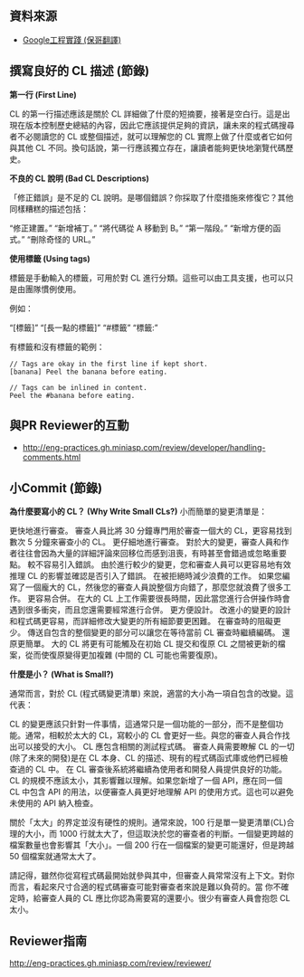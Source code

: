 ## 資料來源
* [Google工程實踐 (保哥翻譯)](http://eng-practices.gh.miniasp.com/?fbclid=IwAR3hcLdxmGXaO8HwviahdFjdFFtHFmt_yhhnjAA_6-t9yGaHGE241iG6smU)

## 撰寫良好的 CL 描述 (節錄)

**第一行 (First Line)**

CL 的第一行描述應該是關於 CL 詳細做了什麼的短摘要，接著是空白行。這是出現在版本控制歷史總結的內容，因此它應該提供足夠的資訊，讓未來的程式碼搜尋者不必閱讀您的 CL 或整個描述，就可以理解您的 CL 實際上做了什麼或者它如何與其他 CL 不同。換句話說，第一行應該獨立存在，讓讀者能夠更快地瀏覽代碼歷史。



**不良的 CL 說明 (Bad CL Descriptions)**

「修正錯誤」是不足的 CL 說明。是哪個錯誤？你採取了什麼措施來修復它？其他同樣糟糕的描述包括：

“修正建置。”
“新增補丁。”
“將代碼從 A 移動到 B。”
“第一階段。”
“新增方便的函式。”
“刪除奇怪的 URL。”


**使用標籤 (Using tags)**

標籤是手動輸入的標籤，可用於對 CL 進行分類。這些可以由工具支援，也可以只是由團隊慣例使用。

例如：

“[標籤]”
“[長一點的標籤]”
“#標籤”
“標籤:”

有標籤和沒有標籤的範例：

```
// Tags are okay in the first line if kept short.
[banana] Peel the banana before eating.

// Tags can be inlined in content.
Peel the #banana before eating.
```

## 與PR Reviewer的互動
* http://eng-practices.gh.miniasp.com/review/developer/handling-comments.html

## 小Commit  (節錄)
**為什麼要寫小的 CL？ (Why Write Small CLs?)**
小而簡單的變更清單是：

更快地進行審查。 審查人員比將 30 分鐘專門用於審查一個大的 CL，更容易找到數次 5 分鐘來審查小的 CL。
更仔細地進行審查。 對於大的變更，審查人員和作者往往會因為大量的詳細評論來回移位而感到沮喪，有時甚至會錯過或忽略重要點。
較不容易引入錯誤。 由於進行較少的變更，您和審查人員可以更容易地有效推理 CL 的影響並確認是否引入了錯誤。
在被拒絕時減少浪費的工作。 如果您編寫了一個龐大的 CL，然後您的審查人員說整個方向錯了，那麼您就浪費了很多工作。
更容易合併。 在大的 CL 上工作需要很長時間，因此當您進行合併操作時會遇到很多衝突，而且您還需要經常進行合併。
更方便設計。 改進小的變更的設計和程式碼更容易，而詳細修改大變更的所有細節要更困難。
在審查時的阻礙更少。 傳送自包含的整個變更的部分可以讓您在等待當前 CL 審查時繼續編碼。
還原更簡單。 大的 CL 將更有可能觸及在初始 CL 提交和復原 CL 之間被更新的檔案，從而使復原變得更加複雜 (中間的 CL 可能也需要復原)。

**什麼是小？ (What is Small?)**

通常而言，對於 CL (程式碼變更清單) 來說，適當的大小為一項自包含的改變。這代表：

CL 的變更應該只針對一件事情，這通常只是一個功能的一部分，而不是整個功能。通常，相較於太大的 CL，寫較小的 CL 會更好一些。與您的審查人員合作找出可以接受的大小。
CL 應包含相關的測試程式碼。
審查人員需要瞭解 CL 的一切(除了未來的開發)是在 CL 本身、CL 的描述、現有的程式碼函式庫或他們已經檢查過的 CL 中。
在 CL 審查後系統將繼續為使用者和開發人員提供良好的功能。
CL 的規模不應該太小，其影響難以理解。如果您新增了一個 API，應在同一個 CL 中包含 API 的用法，以便審查人員更好地理解 API 的使用方式。這也可以避免未使用的 API 納入檢查。

關於「太大」的界定並沒有硬性的規則。通常來說，100 行是單一變更清單(CL)合理的大小，而 1000 行就太大了，但這取決於您的審查者的判斷。一個變更跨越的檔案數量也會影響其「大小」。一個 200 行在一個檔案的變更可能還好，但是跨越 50 個檔案就通常太大了。

請記得，雖然你從寫程式碼最開始就參與其中，但審查人員常常沒有上下文。對你而言，看起來尺寸合適的程式碼審查可能對審查者來說是難以負荷的。當
你不確定時，給審查人員的 CL 應比你認為需要寫的還要小。很少有審查人員會抱怨 CL 太小。

## Reviewer指南
http://eng-practices.gh.miniasp.com/review/reviewer/